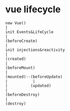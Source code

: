 # vue lifecycle

    new Vue()
    |
    init Events&LifeCycle
    |
    (beforeCreate)
    |
    init injections&reactivity
    |
    (created)
    |
    (beforeMount)
    |
    (mounted)--(beforeUpdate)
    |           |
    |          (updated)
    |
    (beforeDestroy)
    |
    (destroy)
